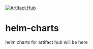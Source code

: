 [![Artifact Hub](https://img.shields.io/endpoint?url=https://artifacthub.io/badge/repository/my-react-app)](https://artifacthub.io/packages/search?repo=my-react-app)

# helm-charts

helm charts for artifact hub will be here
